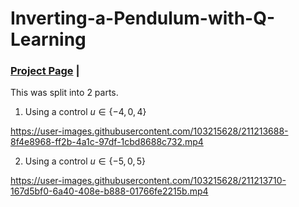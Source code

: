 # Inverting-a-Pendulum-with-Q-Learning
 
### [Project Page](https://rohang9929.github.io/ilqr/) | 


This was split into 2 parts.

1. Using a control $u \in \{-4,0,4\}$


https://user-images.githubusercontent.com/103215628/211213688-8f4e8968-ff2b-4a1c-97df-1cbd8688c732.mp4






2. Using a control $u \in \{-5,0,5\}$


https://user-images.githubusercontent.com/103215628/211213710-167d5bf0-6a40-408e-b888-01766fe2215b.mp4


